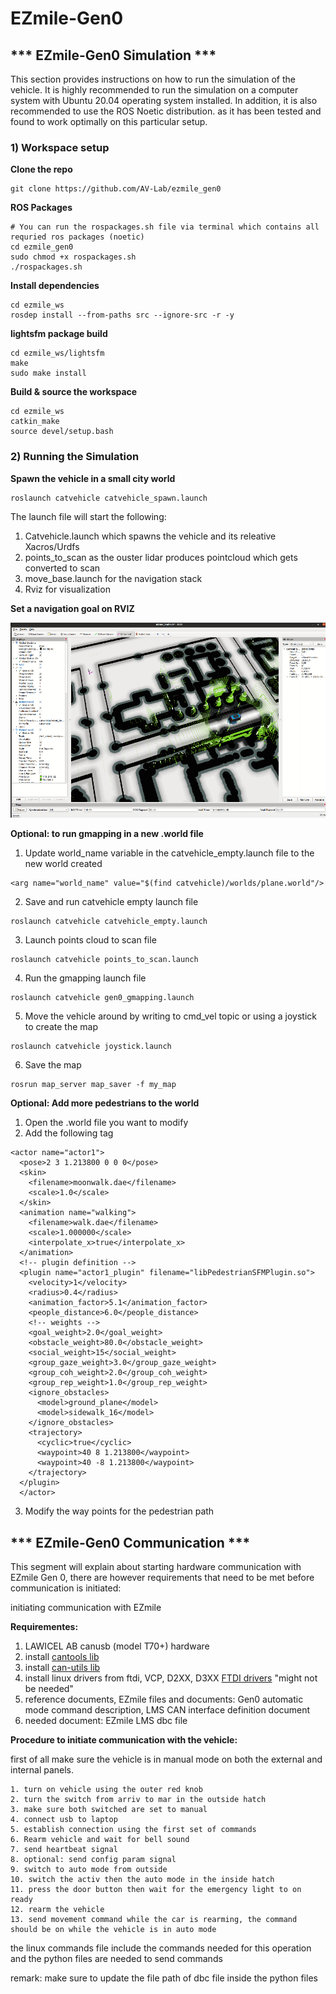 # EZmile-Gen0

## *** EZmile-Gen0 Simulation ***
This section provides instructions on how to run the simulation of the vehicle. It is highly recommended to run the simulation on a computer system with Ubuntu 20.04 operating system installed. In addition, it is also recommended to use the ROS Noetic distribution. as it has been tested and found to work optimally on this particular setup.

### 1) Workspace setup

**Clone the repo**
```
git clone https://github.com/AV-Lab/ezmile_gen0
```
**ROS Packages**
```
# You can run the rospackages.sh file via terminal which contains all requried ros packages (noetic) 
cd ezmile_gen0
sudo chmod +x rospackages.sh
./rospackages.sh
```
**Install dependencies**
```
cd ezmile_ws
rosdep install --from-paths src --ignore-src -r -y
```
**lightsfm package build**
```
cd ezmile_ws/lightsfm
make
sudo make install
```
**Build & source the workspace**
```
cd ezmile_ws
catkin_make
source devel/setup.bash
```
### 2) Running the Simulation

**Spawn the vehicle in a small city world**
```
roslaunch catvehicle catvehicle_spawn.launch
```
The launch file will start the following: 
1) Catvehicle.launch which spawns the vehicle and its releative Xacros/Urdfs
2) points_to_scan as the ouster lidar produces pointcloud which gets converted to scan
3) move_base.launch for the navigation stack
4) Rviz for visualization 

**Set a navigation goal on RVIZ**

![](/assets/images/gen0_rviz.png)

**Optional: to run gmapping in a new .world file**

1) Update world_name variable in the catvehicle_empty.launch file to the new world created 
```
<arg name="world_name" value="$(find catvehicle)/worlds/plane.world"/>
```
2) Save and run catvehicle empty launch file
```
roslaunch catvehicle catvehicle_empty.launch
```
3) Launch points cloud to scan file
```
roslaunch catvehicle points_to_scan.launch
```
4) Run the gmapping launch file
```
roslaunch catvehicle gen0_gmapping.launch
```
5) Move the vehicle around by writing to cmd_vel topic or using a joystick to create the map
```
roslaunch catvehicle joystick.launch
```
6) Save the map
```
rosrun map_server map_saver -f my_map
```
**Optional: Add more pedestrians to the world**
1) Open the .world file you want to modify
2) Add the following tag
```
<actor name="actor1">
  <pose>2 3 1.213800 0 0 0</pose>
  <skin>
    <filename>moonwalk.dae</filename>
    <scale>1.0</scale>
  </skin>
  <animation name="walking">
    <filename>walk.dae</filename>
    <scale>1.000000</scale>
    <interpolate_x>true</interpolate_x>
  </animation>
  <!-- plugin definition -->
  <plugin name="actor1_plugin" filename="libPedestrianSFMPlugin.so">
    <velocity>1</velocity>
    <radius>0.4</radius>
    <animation_factor>5.1</animation_factor>
    <people_distance>6.0</people_distance>
    <!-- weights -->
    <goal_weight>2.0</goal_weight>
    <obstacle_weight>80.0</obstacle_weight>
    <social_weight>15</social_weight>
    <group_gaze_weight>3.0</group_gaze_weight>
    <group_coh_weight>2.0</group_coh_weight>
    <group_rep_weight>1.0</group_rep_weight>
    <ignore_obstacles>
      <model>ground_plane</model>
      <model>sidewalk_16</model>
    </ignore_obstacles>
    <trajectory>
      <cyclic>true</cyclic>
      <waypoint>40 8 1.213800</waypoint>
      <waypoint>40 -8 1.213800</waypoint>
    </trajectory>
  </plugin>
  </actor>
```
3) Modify the way points for the pedestrian path

## *** EZmile-Gen0 Communication ***

This segment will explain about starting hardware communication with EZmile Gen 0, there are however requirements that need to be met before communication is initiated:

initiating communication with EZmile 


**Requirementes:**

  1. LAWICEL AB canusb (model T70+) hardware
  2. install [cantools lib](https://pypi.org/project/cantools/) 
  3. install [can-utils lib](https://github.com/linux-can/can-utils)
  4. install linux drivers from ftdi, VCP, D2XX, D3XX [FTDI drivers](https://ftdichip.com/drivers/) "might not be needed"
  5. reference documents, EZmile files and documents: Gen0 automatic mode command description, LMS CAN interface definition document
  6. needed document: EZmile LMS dbc file
  
  
**Procedure to initiate communication with the vehicle:**

  first of all make sure the vehicle is in manual mode on both the external and internal panels.
  
    1. turn on vehicle using the outer red knob
    2. turn the switch from arriv to mar in the outside hatch
    3. make sure both switched are set to manual
    4. connect usb to laptop
    5. establish connection using the first set of commands
    6. Rearm vehicle and wait for bell sound
    7. send heartbeat signal
    8. optional: send config param signal
    9. switch to auto mode from outside
    10. switch the activ then the auto mode in the inside hatch
    11. press the door button then wait for the emergency light to on ready
    12. rearm the vehicle
    13. send movement command while the car is rearming, the command should be on while the vehicle is in auto mode
	  
  the linux commands file include the commands needed for this operation and the python files are needed to send commands
  
  remark: make sure to update the file path of dbc file inside the python files
